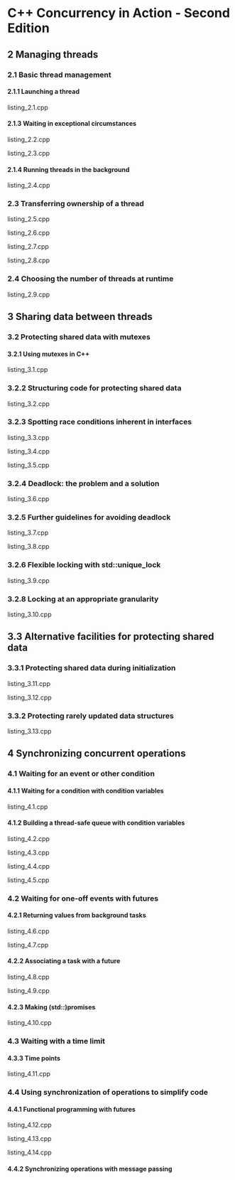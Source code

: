 # C++ Concurrency in Action - Second Edition

## 2 Managing threads

### 2.1 Basic thread management

#### 2.1.1 Launching a thread

listing_2.1.cpp

#### 2.1.3 Waiting in exceptional circumstances

listing_2.2.cpp

listing_2.3.cpp

#### 2.1.4 Running threads in the background

listing_2.4.cpp

### 2.3 Transferring ownership of a thread

listing_2.5.cpp

listing_2.6.cpp

listing_2.7.cpp

listing_2.8.cpp

### 2.4 Choosing the number of threads at runtime

listing_2.9.cpp

## 3 Sharing data between threads

### 3.2 Protecting shared data with mutexes

#### 3.2.1 Using mutexes in C++

listing_3.1.cpp

### 3.2.2 Structuring code for protecting shared data

listing_3.2.cpp

### 3.2.3 Spotting race conditions inherent in interfaces

listing_3.3.cpp

listing_3.4.cpp

listing_3.5.cpp

### 3.2.4 Deadlock: the problem and a solution

listing_3.6.cpp

### 3.2.5 Further guidelines for avoiding deadlock

listing_3.7.cpp

listing_3.8.cpp

### 3.2.6 Flexible locking with std::unique_lock

listing_3.9.cpp

### 3.2.8 Locking at an appropriate granularity

listing_3.10.cpp

## 3.3 Alternative facilities for protecting shared data

### 3.3.1 Protecting shared data during initialization

listing_3.11.cpp

listing_3.12.cpp

### 3.3.2 Protecting rarely updated data structures

listing_3.13.cpp

## 4 Synchronizing concurrent operations

### 4.1 Waiting for an event or other condition

#### 4.1.1 Waiting for a condition with condition variables

listing_4.1.cpp

#### 4.1.2 Building a thread-safe queue with condition variables

listing_4.2.cpp

listing_4.3.cpp

listing_4.4.cpp

listing_4.5.cpp

### 4.2 Waiting for one-off events with futures

#### 4.2.1 Returning values from background tasks

listing_4.6.cpp

listing_4.7.cpp

#### 4.2.2 Associating a task with a future

listing_4.8.cpp

listing_4.9.cpp

#### 4.2.3 Making (std::)promises

listing_4.10.cpp

### 4.3 Waiting with a time limit

#### 4.3.3 Time points

listing_4.11.cpp

### 4.4 Using synchronization of operations to simplify code

#### 4.4.1 Functional programming with futures

listing_4.12.cpp

listing_4.13.cpp

listing_4.14.cpp

#### 4.4.2 Synchronizing operations with message passing
